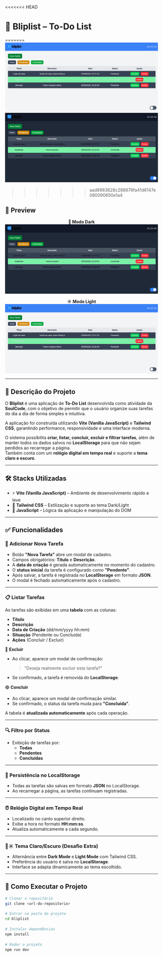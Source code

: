 <<<<<<< HEAD
# 📌 Bliplist – To-Do List
=======
![BlipList tema claro](./image/bliplistlight.png)
![BlipList tema escuro](./image/bliplistdark.png)
>>>>>>> aad8963628c288676fa41d6147e080090650e1a4

## 📸 Preview

<p align="center">
  <b>🌙 Modo Dark</b><br>
  <img src="image/bliplistdark.png" alt="Preview Dark Mode" width="800">
</p>

<p align="center">
  <b>☀️ Modo Light</b><br>
  <img src="image/bliplistlight.png" alt="Preview Light Mode" width="800">
</p>

---

## 📖 Descrição do Projeto

O **Bliplist** é uma aplicação de **To-Do List** desenvolvida como atividade da **SoulCode**, com o objetivo de permitir que o usuário organize suas tarefas do dia a dia de forma simples e intuitiva.

A aplicação foi construída utilizando **Vite (Vanilla JavaScript)** e **Tailwind CSS**, garantindo performance, responsividade e uma interface moderna.

O sistema possibilita **criar, listar, concluir, excluir e filtrar tarefas**, além de manter todos os dados salvos no **LocalStorage** para que não sejam perdidos ao recarregar a página.  
Também conta com um **relógio digital em tempo real** e suporte a **tema claro e escuro**.

---

## 🛠️ Stacks Utilizadas

- ⚡ **Vite (Vanilla JavaScript)** – Ambiente de desenvolvimento rápido e leve
- 🎨 **Tailwind CSS** – Estilização e suporte ao tema Dark/Light
- 📜 **JavaScript** – Lógica da aplicação e manipulação do DOM

---

## ✅ Funcionalidades

### 📌 Adicionar Nova Tarefa

- Botão **"Nova Tarefa"** abre um modal de cadastro.
- Campos obrigatórios: **Título** e **Descrição**.
- A **data de criação** é gerada automaticamente no momento do cadastro.
- O **status inicial** da tarefa é configurado como **"Pendente"**.
- Após salvar, a tarefa é registrada no **LocalStorage** em formato **JSON**.
- O modal é fechado automaticamente após o cadastro.

---

### 📋 Listar Tarefas

As tarefas são exibidas em uma **tabela** com as colunas:

- **Título**
- **Descrição**
- **Data de Criação** (dd/mm/yyyy hh:mm)
- **Situação** (Pendente ou Concluída)
- **Ações** (Concluir / Excluir)

🔴 **Excluir**

- Ao clicar, aparece um modal de confirmação:
  > "Deseja realmente excluir esta tarefa?"
- Se confirmado, a tarefa é removida do **LocalStorage**.

🟢 **Concluir**

- Ao clicar, aparece um modal de confirmação similar.
- Se confirmado, o status da tarefa muda para **"Concluída"**.

A tabela é **atualizada automaticamente** após cada operação.

---

### 🔍 Filtro por Status

- Exibição de tarefas por:
  - **Todas**
  - **Pendentes**
  - **Concluídas**

---

### 💾 Persistência no LocalStorage

- Todas as tarefas são salvas em formato **JSON** no LocalStorage.
- Ao recarregar a página, as tarefas continuam registradas.

---

### ⏰ Relógio Digital em Tempo Real

- Localizado no canto superior direito.
- Exibe a hora no formato **HH:mm:ss**.
- Atualiza automaticamente a cada segundo.

---

### 🌙☀️ Tema Claro/Escuro (Desafio Extra)

- Alternância entre **Dark Mode** e **Light Mode** com Tailwind CSS.
- Preferência do usuário é salva no **LocalStorage**.
- Interface se adapta dinamicamente ao tema escolhido.

---

## 🚀 Como Executar o Projeto

```bash
# Clonar o repositório
git clone <url-do-repositorio>

# Entrar na pasta do projeto
cd bliplist

# Instalar dependências
npm install

# Rodar o projeto
npm run dev
```

